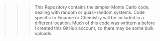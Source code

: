 >>> This Repository contains the simpler Monte Carlo code, dealing with random or quasi-random systems. 
>>> Code specific to Finance or Chemistry will be included in a different location.
>>> Much of this code was writtern a before I created this GitHub account, so there may be some bulk uploads. 
